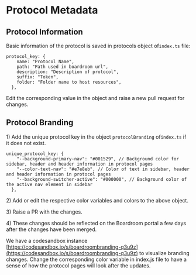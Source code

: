 # Protocol Metadata

## Protocol Information

Basic information of the protocol is saved in protocols object of`index.ts` file: 

```text
protocol_key: {
    name: "Protocol Name",
    path: "Path used in boardroom url",
    description: "Description of protocol",
    suffix: "Token",
    folder: "Folder name to host resources",
  },
```

Edit the corresponding value in the object and raise a new pull request for changes.

## Protocol Branding

1\) Add the unique protocol key in the object `protocolBranding` of`index.ts` if it does not exist.

```text
unique_protocol_key: {
    "--background-primary-nav": "#001529", // Background color for sidebar, header and header information in protocol pages
    "--color-text-nav": "#e7e8eb", // Color of text in sidebar, header and header information in protocol pages
    "--background-switcher-active": "#000000", // Background color of the active nav element in sidebar 
  },
```

2\) Add or edit the respective color variables and colors to the above object.

3\) Raise a PR with the changes.

4\) These changes should be reflected on the Boardroom portal a few days after the changes have been merged.

We have a codesandbox instance [https://codesandbox.io/s/boardroombranding-q3u9z](https://codesandbox.io/s/boardroombranding-q3u9z) to visualize branding changes. Change the corresponding color variable in index.js file to have a sense of how the protocol pages will look after the updates. 

